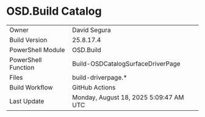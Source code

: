 ﻿# OSD.Build Catalog

| | |
|-|-|
| Owner | David Segura |
| Build Version | 25.8.17.4 |
| PowerShell Module | OSD.Build |
| PowerShell Function | Build-OSDCatalogSurfaceDriverPage |
| Files | build-driverpage.* |
| Build Workflow | GitHub Actions |
| Last Update | Monday, August 18, 2025 5:09:47 AM UTC |
